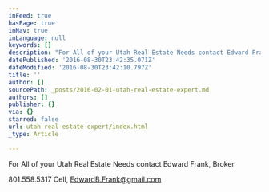 ```yaml
---
inFeed: true
hasPage: true
inNav: true
inLanguage: null
keywords: []
description: "For All of your Utah Real Estate Needs contact Edward Frank, \_Broker"
datePublished: '2016-08-30T23:42:35.071Z'
dateModified: '2016-08-30T23:42:10.797Z'
title: ''
author: []
sourcePath: _posts/2016-02-01-utah-real-estate-expert.md
authors: []
publisher: {}
via: {}
starred: false
url: utah-real-estate-expert/index.html
_type: Article

---
```

For All of your Utah Real Estate Needs contact Edward Frank,  Broker

801.558.5317 Cell, EdwardB.Frank@gmail.com